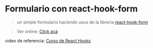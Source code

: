 # Formulario con react-hook-form

> un simple formulario haciendo usos de la libreria [react-hook-form](https://react-hook-form.com/get-started)

> Ver online: [Click acá](https://reacthooksformulario.netlify.app/)

video de referencia: [Curso de React Hooks](https://www.youtube.com/watch?v=wgutyeQTGDA)